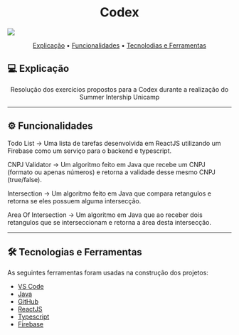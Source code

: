 <h1 align="center"> 
	Codex 
</h1>


<img src="https://saneamentobasico.com.br/wp-content/uploads/2021/04/logo-site-codex.jpg"/>


<p align="center">
 <a href="#-Explicação">Explicação</a> •
 <a href="#-Funcionalidade">Funcionalidades</a> •
 <a href="#-Tecnologias-e-Ferramentas">Tecnolodias e Ferramentas</a>
</p>


## 💻 Explicação
<p align="center">Resolução dos exercícios propostos para a Codex durante a realização do Summer Intership Unicamp</p>

---

## ⚙️ Funcionalidades

Todo List -> Uma lista de tarefas desenvolvida em ReactJS utilizando um Firebase como um serviço para o backend e typescript.

CNPJ Validator -> Um algoritmo feito em Java que recebe um CNPJ (formato ou apenas números) e retorna a validade desse mesmo CNPJ (true/false).

Intersection -> Um algoritmo feito em Java que compara retangulos e retorna se eles possuem alguma intersecção.

Area Of Intersection -> Um algoritmo em Java que ao receber dois retangulos que se interseccionam e retorna a área desta intersecção.
	
---

## 🛠 Tecnologias e Ferramentas

As seguintes ferramentas foram usadas na construção dos projetos:

- [VS Code](https://code.visualstudio.com/)
- [Java](https://www.java.com/pt-BR/)
- [GitHub](https://github.com)
- [ReactJS](https://reactjs.org/)
- [Typescript](https://www.typescriptlang.org/)
- [Firebase](https://firebase.google.com/)
